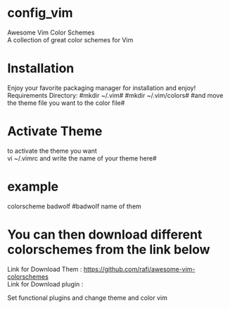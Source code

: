 
# config_vim

Awesome Vim Color Schemes																																			
A collection of great color schemes for Vim

# Installation
Enjoy your favorite packaging manager for installation and enjoy!
Requirements Directory:
   #mkdir  ~/.vim#
   #mkdir ~/.vim/colors#
   #and move the theme file you want to the color file#

# Activate Theme
to activate the theme you want																															
vi ~/.vimrc and write the name of your theme here#
#   example
colorscheme badwolf    #badwolf name of them
# You can then download different colorschemes from the link below
Link for Download Them : https://github.com/rafi/awesome-vim-colorschemes																		
Link for Download plugin : 






Set functional plugins and change theme and color vim 
